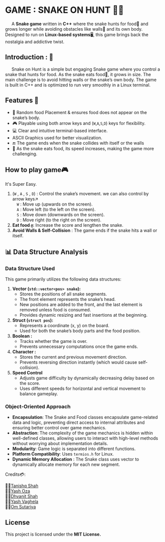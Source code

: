 # GAME : SNAKE ON HUNT 🐍🐍

&ensp;&ensp;&ensp;A **Snake game** written in **C++** where the snake hunts for food🍊 and grows longer while avoiding obstacles like walls🧱 and its own body. Designed to run on **Linux-based systems**🖥️, this game brings back the nostalgia and addictive twist.</P>

## Introduction : 🚀

&ensp;&ensp;&ensp;Snake on Hunt is a simple but engaging Snake game where you control a snake that hunts for food. As the snake eats food🍉, it grows in size. The main challenge is to avoid hitting walls or the snake’s own body. The game is built in C++ and is optimized to run very smoothly in a Linux terminal.

## Features 📌

- 🍊 Random food Placement & ensures food does not appear on the snake’s body.
- 🎮 Playable using both arrow keys and (`W`,`A`,`S`,`D`) keys for flexibility.
- 💻 Clear and intuitive terminal-based interface.
- ASCII Graphics used for better visualization.
- 🔚 The game ends when the snake collides with itself or the walls
- 💨 As the snake eats food, its speed increases, making the game more challenging.



## How to play game🎮

It's Super Easy.
<br>
1. (`W` , `A` , `S` , `D`) : Control the snake’s movement. we can also control by arrow keys↗️<br>
	&ensp;&ensp;`W` : Move up (upwards on the screen).<br>
	&ensp;&ensp;`A` : Move left (to the left on the screen).<br>
	&ensp;&ensp;`S` : Move down (downwards on the screen).<br>
	&ensp;&ensp;`D` : Move right (to the right on the screen).<br>
2. **Eat food `@`**: Increase the score and lengthen the snake.
3. **Avoid Walls & Self-Collision** : The game ends if the snake hits a wall or itself.
 	
## 📊 Data Structure Analysis
### Data Structure Used 
This game primarily utilizes the following data structures:

1. **Vector (`std::vector<pos> snake`):**
   - Stores the positions of all snake segments.
   - The front element represents the snake’s head.
   - New positions are added to the front, and the last element is removed unless food is consumed.
   - Provides dynamic resizing and fast insertions at the beginning.
2. **Struct (`struct pos`):**
   - Represents a coordinate (x, y) on the board.
   - Used for both the snake’s body parts and the food position.
3. **Boolean :**
   - Tracks whether the game is over.
   - Prevents unnecessary computations once the game ends.
4. **Character :**
   - Stores the current and previous movement direction.
   - Prevents reversing direction instantly (which would cause self-collision).
5. **Speed Control**
   - Adjusts game difficulty by dynamically decreasing delay based on the score.
   - Uses different speeds for horizontal and vertical movement to balance gameplay.

### **Object-Oriented Approach**
- **Encapsulation**: The Snake and Food classes encapsulate game-related data and logic, preventing direct access to internal attributes and ensuring better control over game mechanics.
- **Abstraction**: The complexity of the game mechanics is hidden within well-defined classes, allowing users to interact with high-level methods without worrying about implementation details.
- **Modularity**: Game logic is separated into different functions.
- **Platform Compatibility**: Uses `termios.h` for Linux.
- **Dynamic Memory Allocation** : The Snake class uses vector to dynamically allocate memory for each new segment.

Credits💳:

👨‍💻[Tanishq Shah](https://github.com/Tanishq7361) <br>
👨‍💻[Yash Oza](https://github.com/Yash-Oza-ui) <br>
👨‍💻[Dhvanit Shah](https://github.com/shahdhvanit) <br>
👨‍💻[Yash Vaghela](https://github.com/Yash071-ma) <br>
👨‍💻[Om Sutariya](https://github.com/thunder1907)


## License
This project is licensed under the **MIT License.** 



